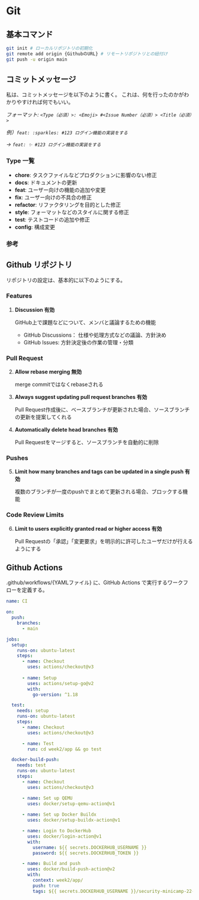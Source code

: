 # Git

## 基本コマンド

```bash
git init # ローカルリポジトリの初期化
git remote add origin {GithubのURL} # リモートリポジトリとの紐付け
git push -u origin main
```

## コミットメッセージ

私は、コミットメッセージを以下のように書く。
これは、何を行ったのかがわかりやすければ何でもいい。

*フォーマット: `<Type（必須）>: <Emoji> #<Issue Number（必須）> <Title（必須）>`*

*例）`feat: :sparkles: #123 ログイン機能の実装をする`*

*→ `feat: ✨ #123 ログイン機能の実装をする`*

### Type 一覧

- **chore**: タスクファイルなどプロダクションに影響のない修正
- **docs**: ドキュメントの更新
- **feat**: ユーザー向けの機能の追加や変更
- **fix**: ユーザー向けの不具合の修正
- **refactor**: リファクタリングを目的とした修正
- **style**: フォーマットなどのスタイルに関する修正
- **test**: テストコードの追加や修正
- **config**: 構成変更

### 参考

## Github リポジトリ

リポジトリの設定は、基本的に以下のようにする。

### Features

1. **Discussion 有効**

    GitHub上で課題などについて、メンバと議論するための機能

   - GitHub Discussions： 仕様や処理方式などの議論、方針決め
   - GitHub Issues: 方針決定後の作業の管理・分類

### Pull Request

2. **Allow rebase merging 無効**

    merge commitではなくrebaseされる

3. **Always suggest updating pull request branches 有効**

    Pull Request作成後に、ベースブランチが更新された場合、ソースブランチの更新を提案してくれる

4. **Automatically delete head branches 有効**

    Pull Requestをマージすると、ソースブランチを自動的に削除

### Pushes

5. **Limit how many branches and tags can be updated in a single push 有効**

    複数のブランチが一度のpushでまとめて更新される場合、ブロックする機能

### Code Review Limits

6. **Limit to users explicitly granted read or higher access 有効**

    Pull Requestの「承認」「変更要求」を明示的に許可したユーザだけが行えるようにする

## Github Actions

.github/workflows/{YAMLファイル} に、GitHub Actions で実行するワークフローを定義する。

```yaml
name: CI

on:
  push:
    branches:
      - main

jobs:
  setup:
    runs-on: ubuntu-latest
    steps:
      - name: Checkout
        uses: actions/checkout@v3
        
      - name: Setup
        uses: actions/setup-go@v2
        with:
          go-version: ^1.18

  test:
    needs: setup
    runs-on: ubuntu-latest
    steps:
      - name: Checkout
        uses: actions/checkout@v3

      - name: Test
        run: cd week2/app && go test

  docker-build-push:
    needs: test
    runs-on: ubuntu-latest
    steps:
      - name: Checkout
        uses: actions/checkout@v3

      - name: Set up QEMU
        uses: docker/setup-qemu-action@v1
        
      - name: Set up Docker Buildx
        uses: docker/setup-buildx-action@v1

      - name: Login to DockerHub
        uses: docker/login-action@v1
        with:
          username: ${{ secrets.DOCKERHUB_USERNAME }}
          password: ${{ secrets.DOCKERHUB_TOKEN }}

      - name: Build and push
        uses: docker/build-push-action@v2
        with:
          context: week2/app/
          push: true
          tags: ${{ secrets.DOCKERHUB_USERNAME }}/security-minicamp-22-sample-app:${{ github.sha }}
```
